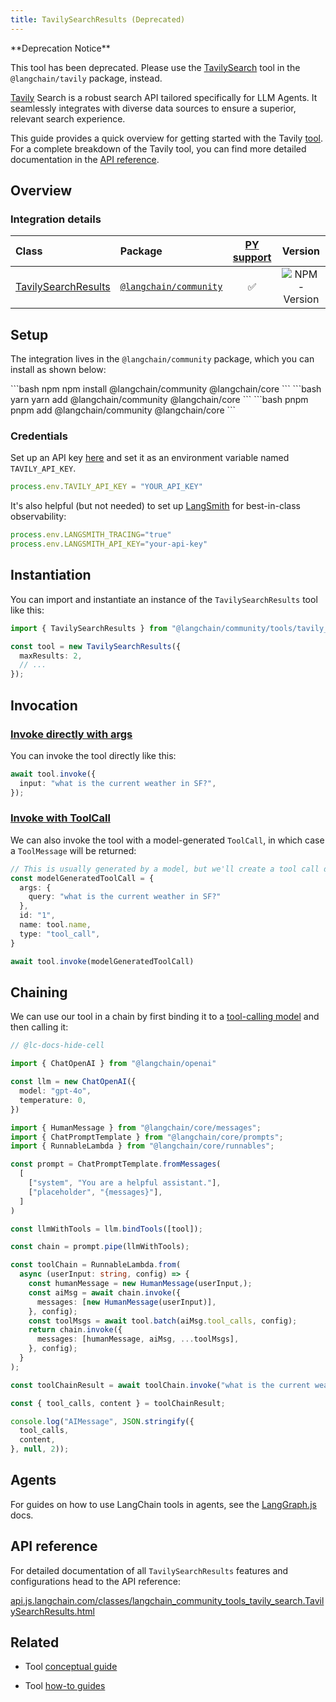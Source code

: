 ```yaml
---
title: TavilySearchResults (Deprecated)
---
```


<Info>
**Deprecation Notice**

This tool has been deprecated. Please use the [TavilySearch](./tavily_search) tool in the `@langchain/tavily` package, instead.

</Info>

[Tavily](https://tavily.com/) Search is a robust search API tailored specifically for LLM Agents. It seamlessly integrates with diverse data sources to ensure a superior, relevant search experience.

This guide provides a quick overview for getting started with the Tavily [tool](/oss/integrations/tools/). For a complete breakdown of the Tavily tool, you can find more detailed documentation in the [API reference](https://v03.api.js.langchain.com/classes/_langchain_community.tools_tavily_search.TavilySearchResults.html).

## Overview

### Integration details

| Class | Package | [PY support](https://python.langchain.com/docs/integrations/tools/tavily_search/) | Version |
| :--- | :--- | :---: | :---: |
| [TavilySearchResults](https://api.js.langchain.com/classes/langchain_community_tools_tavily_search.TavilySearchResults.html) | [`@langchain/community`](https://www.npmjs.com/package/@langchain/community) | ✅ |  ![NPM - Version](https://img.shields.io/npm/v/@langchain/community?style=flat-square&label=%20&) |

## Setup

The integration lives in the `@langchain/community` package, which you can install as shown below:

<CodeGroup>
```bash npm
npm install @langchain/community @langchain/core
```
```bash yarn
yarn add @langchain/community @langchain/core
```
```bash pnpm
pnpm add @langchain/community @langchain/core
```
</CodeGroup>

### Credentials

Set up an API key [here](https://app.tavily.com) and set it as an environment variable named `TAVILY_API_KEY`.

```typescript
process.env.TAVILY_API_KEY = "YOUR_API_KEY"
```

It's also helpful (but not needed) to set up [LangSmith](https://smith.langchain.com/) for best-in-class observability:

```typescript
process.env.LANGSMITH_TRACING="true"
process.env.LANGSMITH_API_KEY="your-api-key"
```

## Instantiation

You can import and instantiate an instance of the `TavilySearchResults` tool like this:

```typescript
import { TavilySearchResults } from "@langchain/community/tools/tavily_search";

const tool = new TavilySearchResults({
  maxResults: 2,
  // ...
});
```

## Invocation

### [Invoke directly with args](/oss/concepts/tools)

You can invoke the tool directly like this:

```typescript
await tool.invoke({
  input: "what is the current weather in SF?",
});
```

### [Invoke with ToolCall](/oss/concepts/tools)

We can also invoke the tool with a model-generated `ToolCall`, in which case a `ToolMessage` will be returned:

```typescript
// This is usually generated by a model, but we'll create a tool call directly for demo purposes.
const modelGeneratedToolCall = {
  args: {
    query: "what is the current weather in SF?"
  },
  id: "1",
  name: tool.name,
  type: "tool_call",
}

await tool.invoke(modelGeneratedToolCall)
```

## Chaining

We can use our tool in a chain by first binding it to a [tool-calling model](/oss/how-to/tool_calling/) and then calling it:

<ChatModelTabs customVarName="llm" />

```typescript
// @lc-docs-hide-cell

import { ChatOpenAI } from "@langchain/openai"

const llm = new ChatOpenAI({
  model: "gpt-4o",
  temperature: 0,
})
```

```typescript
import { HumanMessage } from "@langchain/core/messages";
import { ChatPromptTemplate } from "@langchain/core/prompts";
import { RunnableLambda } from "@langchain/core/runnables";

const prompt = ChatPromptTemplate.fromMessages(
  [
    ["system", "You are a helpful assistant."],
    ["placeholder", "{messages}"],
  ]
)

const llmWithTools = llm.bindTools([tool]);

const chain = prompt.pipe(llmWithTools);

const toolChain = RunnableLambda.from(
  async (userInput: string, config) => {
    const humanMessage = new HumanMessage(userInput,);
    const aiMsg = await chain.invoke({
      messages: [new HumanMessage(userInput)],
    }, config);
    const toolMsgs = await tool.batch(aiMsg.tool_calls, config);
    return chain.invoke({
      messages: [humanMessage, aiMsg, ...toolMsgs],
    }, config);
  }
);

const toolChainResult = await toolChain.invoke("what is the current weather in sf?");
```

```typescript
const { tool_calls, content } = toolChainResult;

console.log("AIMessage", JSON.stringify({
  tool_calls,
  content,
}, null, 2));
```

## Agents

For guides on how to use LangChain tools in agents, see the [LangGraph.js](https://langchain-ai.github.io/langgraphjs/) docs.

## API reference

For detailed documentation of all `TavilySearchResults` features and configurations head to the API reference:

[api.js.langchain.com/classes/langchain_community_tools_tavily_search.TavilySearchResults.html](https://api.js.langchain.com/classes/langchain_community_tools_tavily_search.TavilySearchResults.html)

## Related

* Tool [conceptual guide](https://js.langchain.com/docs/concepts/tools/)

* Tool [how-to guides](https://js.langchain.com/docs/how_to/#tools)
